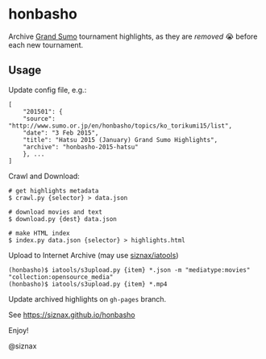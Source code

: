 honbasho
========

Archive [Grand Sumo](http://www.sumo.or.jp/en/) tournament
highlights, as they are _removed_ :sob: before each new tournament. 

Usage
-----

Update config file, e.g.:

```
[
    "201501": {
	"source": "http://www.sumo.or.jp/en/honbasho/topics/ko_torikumi15/list",
	"date": "3 Feb 2015",
	"title": "Hatsu 2015 (January) Grand Sumo Highlights",
	"archive": "honbasho-2015-hatsu"
    }, ...
]
```

Crawl and Download:

```shell
# get highlights metadata
$ crawl.py {selector} > data.json

# download movies and text
$ download.py {dest} data.json

# make HTML index
$ index.py data.json {selector} > highlights.html

```

Upload to Internet Archive (may use [siznax/iatools](https://github.com/siznax/iatools))

```shell
(honbasho)$ iatools/s3upload.py {item} *.json -m "mediatype:movies" "collection:opensource_media"
(honbasho)$ iatools/s3upload.py {item} *.mp4
```

Update archived highlights on `gh-pages` branch.

See https://siznax.github.io/honbasho

Enjoy!

@siznax
